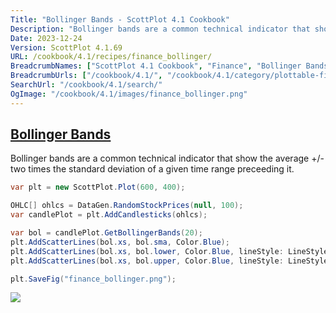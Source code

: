 ```yaml
---
Title: "Bollinger Bands - ScottPlot 4.1 Cookbook"
Description: "Bollinger bands are a common technical indicator that show the average +/- two times the standard deviation of a given time range preceeding it."
Date: 2023-12-24
Version: ScottPlot 4.1.69
URL: /cookbook/4.1/recipes/finance_bollinger/
BreadcrumbNames: ["ScottPlot 4.1 Cookbook", "Finance", "Bollinger Bands"]
BreadcrumbUrls: ["/cookbook/4.1/", "/cookbook/4.1/category/plottable-finance", "/cookbook/4.1/recipes/finance_bollinger/"]
SearchUrl: "/cookbook/4.1/search/"
OgImage: "/cookbook/4.1/images/finance_bollinger.png"
---
```


<h2><a id='bollinger-bands' href='/cookbook/4.1/recipes/finance_bollinger/'>Bollinger Bands</a></h2>

Bollinger bands are a common technical indicator that show the average +/- two times the standard deviation of a given time range preceeding it.

```cs
var plt = new ScottPlot.Plot(600, 400);

OHLC[] ohlcs = DataGen.RandomStockPrices(null, 100);
var candlePlot = plt.AddCandlesticks(ohlcs);

var bol = candlePlot.GetBollingerBands(20);
plt.AddScatterLines(bol.xs, bol.sma, Color.Blue);
plt.AddScatterLines(bol.xs, bol.lower, Color.Blue, lineStyle: LineStyle.Dash);
plt.AddScatterLines(bol.xs, bol.upper, Color.Blue, lineStyle: LineStyle.Dash);

plt.SaveFig("finance_bollinger.png");
```

<img src='../../images/finance_bollinger.png' class='d-block mx-auto my-5' />


